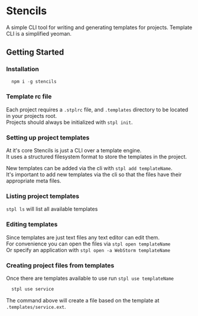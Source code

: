 Stencils
=============

A simple CLI tool for writing and generating templates for projects. Template CLI is a simplified yeoman.

## Getting Started

### Installation

```javascript
  npm i -g stencils
```

### Template rc file

Each project requires a `.stplrc` file, and `.templates` directory to be located in your projects root.</br>
Projects should always be initialized with `stpl init`.

### Setting up project templates
   
At it's core Stencils is just a CLI over a template engine.<br/>
It uses a structured filesystem format to store the templates in the project.

New templates can be added via the cli with `stpl add templateName`.<br/>
It's important to add new templates via the cli so that the files have their appropriate meta files.
 
### Listing project templates 

`stpl ls` will list all available templates

### Editing templates

Since templates are just text files any text editor can edit them.<br/>
For convenience you can open the files via `stpl open templateName`<br/> 
Or specify an application with `stpl open -a WebStorm templateName`
 
### Creating project files from templates

Once there are templates available to use run `stpl use templateName`

```bash
  stpl use service
```

The command above will create a file based on the template at `.templates/service.ext`.<br/>